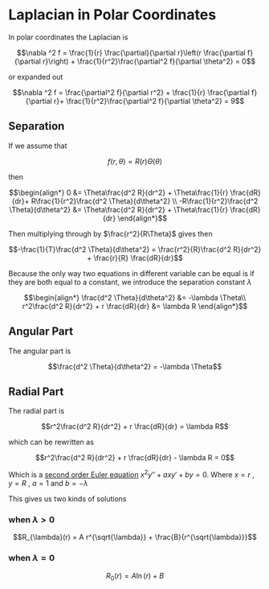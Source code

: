 # Laplacian in Polar Coordinates

In polar coordinates the Laplacian is
``` math
\nabla ^2 f = \frac{1}{r} \frac{\partial}{\partial r}\left(r \frac{\partial f}{\partial r}\right) + \frac{1}{r^2}\frac{\partial^2 f}{\partial \theta^2} = 0
```
or expanded out
``` math
\nabla ^2 f =  \frac{\partial^2 f}{\partial r^2} + \frac{1}{r} \frac{\partial f}{\partial r}+ \frac{1}{r^2}\frac{\partial^2 f}{\partial \theta^2} = 9
```

## Separation

If we assume that
``` math
f(r,\theta) = R(r)\Theta(\theta)
```
then
``` math
\begin{align*}
0 &=  \Theta\frac{d^2 R}{dr^2} + \Theta\frac{1}{r} \frac{dR}{dr}+ R\frac{1}{r^2}\frac{d^2 \Theta}{d\theta^2} \\
-R\frac{1}{r^2}\frac{d^2 \Theta}{d\theta^2} &=  \Theta\frac{d^2 R}{dr^2} + \Theta\frac{1}{r} \frac{dR}{dr}
\end{align*}
```
Then multiplying through by $\frac{r^2}{R\Theta}$ gives
then
``` math
-\frac{1}{T}\frac{d^2 \Theta}{d\theta^2} =  \frac{r^2}{R}\frac{d^2 R}{dr^2} + \frac{r}{R} \frac{dR}{dr}
```
Because the only way two equations in different variable can be equal is if they are both equal to a constant, we introduce the separation constant $\lambda$

``` math
\begin{align*}
\frac{d^2 \Theta}{d\theta^2} &=  -\lambda \Theta\\
r^2\frac{d^2 R}{dr^2} + r \frac{dR}{dr} &= \lambda R
\end{align*}
```

## Angular Part

The angular part is
``` math
\frac{d^2 \Theta}{d\theta^2} =  -\lambda \Theta
```

## Radial Part

The radial part is
``` math
r^2\frac{d^2 R}{dr^2} + r \frac{dR}{dr} = \lambda R
```
which can be rewritten as
``` math
r^2\frac{d^2 R}{dr^2} + r \frac{dR}{dr} - \lambda R = 0
```
Which is a [second order Euler equation](./SecondOrderEulersEquation.md) $x^2 y'' + a x y' + b y = 0$. Where $x=r$ , $y=R$ , $a=1$ and $b=-\lambda$

This gives us two kinds of solutions
### when $\lambda > 0$

``` math
R_{\lambda}(r) = A r^{\sqrt{\lambda}} + \frac{B}{r^{\sqrt{\lambda}}}
```

### when $\lambda = 0$

``` math
R_{0}(r) = A \ln(r) + B
```
